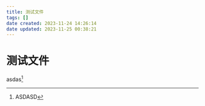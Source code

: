 ```yaml
---
title: 测试文件
tags: []
date created: 2023-11-24 14:26:14
date updated: 2023-11-25 00:38:21
---
```


# 测试文件

asdas[^1]

[^1]: ASDASD
